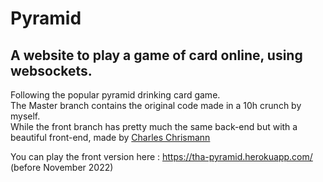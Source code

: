 # Pyramid
## A website to play a game of card online, using websockets.

Following the popular pyramid drinking card game.<br />
The Master branch contains the original code made in a 10h crunch by myself.<br />
While the front branch has pretty much the same back-end but with a beautiful front-end, made by [Charles Chrismann](https://github.com/Charles-Chrismann)

You can play the front version here : https://tha-pyramid.herokuapp.com/ (before November 2022)
